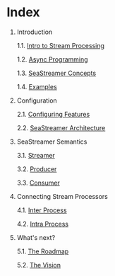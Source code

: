 # Index

1. Introduction

    1.1. [Intro to Stream Processing](01-introduction/01-intro-to-streams.md)

    1.2. [Async Programming](01-introduction/02-async-programming.md)

    1.3. [SeaStreamer Concepts](01-introduction/03-sea-streamer.md)

    1.4. [Examples](01-introduction/04-examples.md)

2. Configuration

    2.1. [Configuring Features](02-configuration/01-configuration.md)

    2.2. [SeaStreamer Architecture](02-configuration/02-architecture.md)

3. SeaStreamer Semantics

    3.1. [Streamer](03-streamer/01-streamer.md)

    3.2. [Producer](03-streamer/02-producer.md)

    3.3. [Consumer](03-streamer/03-consumer.md)

4. Connecting Stream Processors

    4.1. [Inter Process](04-processors/01-inter-process.md)

    4.2. [Intra Process](04-processors/02-intra-process.md)

5. What's next?

    5.1. [The Roadmap](05-next/01-roadmap.md)

    5.2. [The Vision](05-next/02-vision.md)